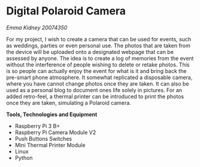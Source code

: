 # Digital Polaroid Camera #

*Emma Kidney 20074350*

For my project, I wish to create a camera that can be used for events, such as weddings, parties or even personal use. 
The photos that are taken from the device will be uploaded onto a designated webpage that can be assessed by anyone. 
The idea is to create a log of memories from the event without the interference of people wishing to delete or retake photos. 
This is so people can actually enjoy the event for what is it and bring back the pre-smart phone atmosphere. It somewhat replicated 
a disposable camera, where you have cannot change photos once they are taken. It can also be used as a personal blog to document 
ones life solely in pictures. For an added retro-feel, a thermal printer can be introduced to print the photos once they are taken, 
simulating a Polaroid camera. 

**Tools, Technologies and Equipment**
* Raspberry Pi 3 B+
*	Raspberry Pi Camera Module V2
*	Push Buttons Switches
*	Mini Thermal Printer Module
*	Linux
*	Python
